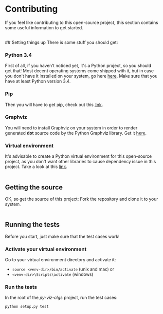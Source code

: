 


# Contributing

If you feel like contributing to this open-source project, this section contains some useful information to get started.
</br>



</br>
## Setting things up
There is some stuff you should get:

### Python 3.4
First of all, if you haven't noticed yet, it's a Python project, so you should get that! Most decent operating systems come shipped with it, but in case you don't have it installed on your system, go here [here](https://www.python.org/downloads/). Make sure that you have at least Python version 3.4.  

### Pip
Then you will have to get pip, check out this [link](https://pip.pypa.io/en/stable/installing/).

### Graphviz
You will need to install Graphviz on your system in order to render generated **dot** source code by the Python Graphviz library. Get it [here](https://pypi.org/project/graphviz/).

### Virtual environment
It's advisable to create a Python virtual environment for this open-source project, as you don't want other libraries to cause dependency issue in this project. Take a look at this [link](https://docs.python.org/3/library/venv.html#module-venv).
</br>
</br>

## Getting the source 
OK, so get the source of this project: Fork the repository and clone it to your system.
</br>
</br>
## Running the tests
Before you start, just make sure that the test cases work! 

### Activate your virtual environment
Go to your virtual environment directory and activate it:

* ```source <venv-dir>/bin/activate``` (unix and mac) or
* ```<venv-dir>\Scripts\activate``` (windows) 

### Run the tests
In the root of the *py-viz-algs* project, run the test cases:

 ```python setup.py test```


